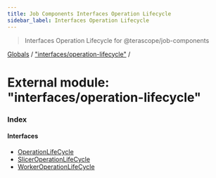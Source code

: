 ```yaml
---
title: Job Components Interfaces Operation Lifecycle
sidebar_label: Interfaces Operation Lifecycle
---
```


> Interfaces Operation Lifecycle for @terascope/job-components

[Globals](../overview.md) / ["interfaces/operation-lifecycle"](_interfaces_operation_lifecycle_.md) /

# External module: "interfaces/operation-lifecycle"

### Index

#### Interfaces

* [OperationLifeCycle](../interfaces/_interfaces_operation_lifecycle_.operationlifecycle.md)
* [SlicerOperationLifeCycle](../interfaces/_interfaces_operation_lifecycle_.sliceroperationlifecycle.md)
* [WorkerOperationLifeCycle](../interfaces/_interfaces_operation_lifecycle_.workeroperationlifecycle.md)

